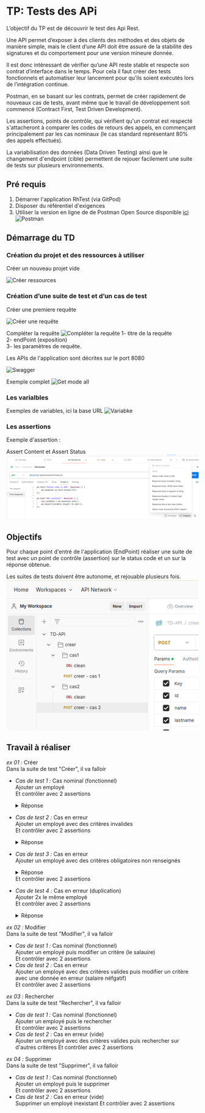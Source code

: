 # TP: Tests des APi

L’objectif du TP est de découvrir le test des Api Rest.

Une API permet d’exposer à des clients des méthodes et des objets de manière simple, mais le client
d’une API doit être assuré de la stabilité des signatures et du comportement pour une version
mineure donnée.

Il est donc intéressant de vérifier qu’une API reste stable et respecte son contrat d’interface dans le
temps. Pour cela il faut créer des tests fonctionnels et automatiser leur lancement pour qu’ils soient
exécutés lors de l’intégration continue.

Postman, en se basant sur les contrats, permet de créer rapidement de nouveaux cas
de tests, avant même que le travail de développement soit commencé (Contract First, Test Driven
Development).

Les assertions, points de contrôle, qui vérifient qu'un contrat est respecté s'attacheront à comparer
les codes de retours des appels, en commençant principalement par les cas nominaux (le cas
standard représentant 80% des appels effectués).

La variabilisation des données (Data Driven Testing) ainsi que le changement d'endpoint (cible)
permettent de rejouer facilement une suite de tests sur plusieurs environnements.

## Pré requis

1.  Démarrer l'application RhTest (via GitPod)
2.  Disposer du référentiel d'exigences
3.  Utiliser la version en ligne de de Postman Open Source disponible [ici](https://www.postman.com/)
    ![Postman](img/00.png)

## Démarrage du TD

### Création du projet et des ressources à utiliser

Créer un nouveau projet vide

![Créer ressources](img/01.png)

### Création d’une suite de test et d’un cas de test

Créer une premiere requête

![Créer une requête](img/02.png)

Compléter la requête
![Compléter la requête](img/03.png)
1- titre de la requête  
2- endPoint (exposition)  
3- les paramètres de requête.

Les APIs de l'application sont décrites sur le port 8080

![Swagger](img/04.png)

Exemple complet
![Get mode all](img/05.png)

### Les varialbles

Exemples de variables, ici la base URL
![Variabke](img/06.png)

### Les assertions

Exemple d'assertion :

Assert Content et Assert Status
![Cas de test](img/07.png)

## Objectifs

Pour chaque point d'entré de l'application (EndPoint) réaliser une suite de test avec un point de contrôle (assertion) sur le status code et un sur la réponse obtenue.

Les suites de tests doivent être autonome, et rejouable plusieurs fois.
![Suite de test](img/09.png)

## Travail à réaliser

_ex 01 :_ Créer  
Dans la suite de test "Créer", il va falloir

- _Cas de test 1 :_ Cas nominal (fonctionnel)  
  Ajouter un employé  
  Et contrôler avec 2 assertions
  <details>
  <summary>Réponse</summary>
  METHOD : POST

  URL : {{baseURL}}/api/ajouter?id=test001&name=martin&lastname=pierre&salary=15000&level=1

  TEST :  
  <code>
  pm.test("Status code is 201", function () {  
   pm.response.to.have.status(201);  
  });

  pm.test("Body matches string", function () {
  pm.expect(pm.response.text()).to.include("Le salarié a bien été ajouté");  
  });
  </code>

  </details>

- _Cas de test 2 :_ Cas en erreur  
  Ajouter un employé avec des critères invalides  
  Et contrôler avec 2 assertions
  <details>
  <summary>Réponse</summary>
  METHOD : POST

  URL : {{baseURL}}/api/ajouter?id=test001&name=martin&lastname=pierre&salary=15000&level=-11

  TEST :  
  <code>
  pm.test("Status code is 409", function () {  
   pm.response.to.have.status(409);  
  });

  pm.test("Body matches string", function () {
  pm.expect(pm.response.text()).to.include("Le niveau doit être > -10 et < 10");  
  });
  </code>

  </details>

- _Cas de test 3 :_ Cas en erreur  
  Ajouter un employé avec des critères obligatoires non renseignés
  <details>
  <summary>Réponse</summary>
  METHOD : POST

  URL : {{baseURL}}/api/ajouter?id=&name=martin&lastname=pierre&salary=15000&level=1

  TEST :  
  <code>
  pm.test("Status code is 409", function () {  
   pm.response.to.have.status(409);  
  });

  pm.test("Body matches string", function () {
  pm.expect(pm.response.text()).to.include("Le matricule est obligatoire");  
  });
  </code>

  </details>
  Et contrôler avec 2 assertions

- _Cas de test 4 :_ Cas en erreur (duplication)  
  Ajouter 2x le même employé  
  Et contrôler avec 2 assertions
  <details>
  <summary>Réponse</summary>
  METHOD : POST

  URL : {{baseURL}}/api/ajouter?id=&name=martin&lastname=pierre&salary=15000&level=1

  TEST :  
  <code>
  pm.test("Status code is 201", function () {
  pm.response.to.have.status(201);
  });

  pm.test("Body matches string", function () {
  pm.expect(pm.response.text()).to.include("Le salarié a bien été ajouté");
  });
  </code>

  METHOD : POST

  URL : {{baseURL}}/api/ajouter?id=&name=martin&lastname=pierre&salary=15000&level=1

  TEST :  
  <code>
  pm.test("Status code is 409", function () {
  pm.response.to.have.status(409);
  });

  pm.test("Body matches string", function () {
  pm.expect(pm.response.text()).to.include("Le matricule existe déjà");
  });
  </code>

  </details>

_ex 02 :_ Modifier  
Dans la suite de test "Modifier", il va falloir

- _Cas de test 1 :_ Cas nominal (fonctionnel)  
  Ajouter un employé puis modifier un critère (le salauire)  
  Et contrôler avec 2 assertions
- _Cas de test 2 :_ Cas en erreur  
  Ajouter un employé avec des critères valides puis modifier un critère avec une donnée en erreur (salaire néfgatif)  
  Et contrôler avec 2 assertions

_ex 03 :_ Rechercher  
Dans la suite de test "Rechercher", il va falloir

- _Cas de test 1 :_ Cas nominal (fonctionnel)  
  Ajouter un employé puis le rechercher  
  Et contrôler avec 2 assertions
- _Cas de test 2 :_ Cas en erreur (vide)  
  Ajouter un employé avec des critères valides puis rechercher sur d'autres critères
  Et contrôler avec 2 assertions

_ex 04 :_ Supprimer  
Dans la suite de test "Supprimer", il va falloir

- _Cas de test 1 :_ Cas nominal (fonctionnel)  
  Ajouter un employé puis le supprimer  
  Et contrôler avec 2 assertions
- _Cas de test 2 :_ Cas en erreur (vide)  
  Supprimer un employé inexistant
  Et contrôler avec 2 assertions
